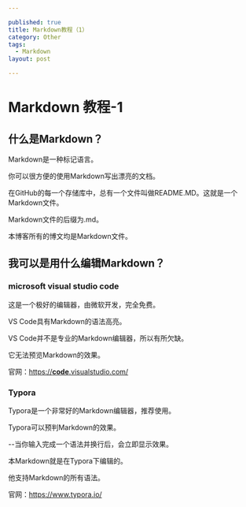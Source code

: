 ```yaml
---

published: true
title: Markdown教程（1）
category: Other
tags: 
  - Markdown
layout: post

---
```


# Markdown 教程-1

## 什么是Markdown？

Markdown是一种标记语言。

你可以很方便的使用Markdown写出漂亮的文档。

在GitHub的每一个存储库中，总有一个文件叫做README.MD。这就是一个Markdown文件。

Markdown文件的后缀为.md。

本博客所有的博文均是Markdown文件。


##  我可以是用什么编辑Markdown？
###  microsoft visual studio code

这是一个极好的编辑器，由微软开发，完全免费。

VS Code具有Markdown的语法高亮。

VS Code并不是专业的Markdown编辑器，所以有所欠缺。

它无法预览Markdown的效果。

官网：[https://**code**.visualstudio.com/](http://www.baidu.com/link?url=E3T3XvyFn46tb036ziSc7A0oAYaTgTHCsVbZRteXG8MvPGPFHegR_TVD2B-PREVK)

### Typora

Typora是一个非常好的Markdown编辑器，推荐使用。

Typora可以预判Markdown的效果。

--当你输入完成一个语法并换行后，会立即显示效果。

本Markdown就是在Typora下编辑的。

他支持Markdown的所有语法。

官网：https://www.typora.io/

